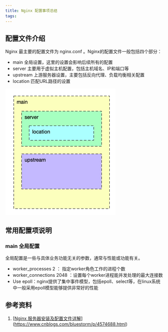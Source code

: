 ```yaml
---
title: Nginx 配置事项总结
tags:
---
```




## 配置文件介绍

Nginx 最主要的配置文件为 nginx.conf 。Nginx的配置文件一般包括四个部分：

* main 全局设置，这里的设置会影响后续所有的配置
* server 主要用于虚拟主机配置，包括主机域名、IP和端口等
* upstream 上游服务器设置，主要包括反向代理、负载均衡相关配置
* location 匹配URL路径的设置

![image-20200521132343516](20200520-nginx-configuration/image-20200521132343516.png)

## 常用配置项说明

### main 全局配置

全局配置是一些与具体业务功能无关的参数，通常与性能或功能有关。

* worker_processes 2 ： 指定worker角色工作的进程个数
* worker_connections 2048 ：设置每个worker进程能并发处理的最大连接数
* Use epoll：nginx提供了集中事件模型，包括epoll、select等，在linux系统中一般采用epoll模型能够提供非常好的性能

## 参考资料

1. [[Nginx 服务器安装及配置文件详解](https://www.cnblogs.com/bluestorm/p/4574688.html)](https://www.cnblogs.com/bluestorm/p/4574688.html)